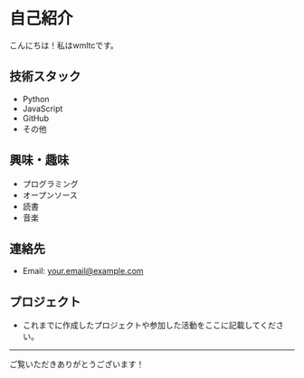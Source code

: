# 自己紹介

こんにちは！私はwmltcです。

## 技術スタック

- Python
- JavaScript
- GitHub
- その他

## 興味・趣味

- プログラミング
- オープンソース
- 読書
- 音楽

## 連絡先

- Email: your.email@example.com

## プロジェクト

- これまでに作成したプロジェクトや参加した活動をここに記載してください。

---

ご覧いただきありがとうございます！
